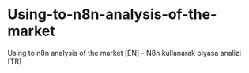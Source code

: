 # Using-to-n8n-analysis-of-the-market
Using to n8n analysis of the market [EN] - N8n kullanarak piyasa analizi [TR]
